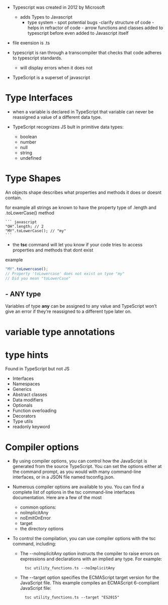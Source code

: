 - Typescript was created in 2012 by Microsoft 

    - adds Types to Javascript 
        - type system
                - spot potential bugs
                -clarify structure of code
                - helps in refractor of code
                - arrow functions and classes added to typescript before even added to Javascript itself
- file exension is .ts
- typescript is ran through a transcompiler that checks that code adheres to typescript standards. 
    - will display errors when it does not 
- TypeScript is a superset of javascript 

# Type Interfaces

- when a variable is declared in TypeScript
that variable can never be reassigned a value of a different data type. 

- TypeScript recognizes JS bult in primitive data types:
    - boolean
    - number 
    - null
    - string
    - undefined

# Type Shapes

An objects shape describes what properties and methods it does or doesnt contain. 

for example all strings ae known to have the property type of .length and .toLowerCase() method 

    ``` javascript
    "OH".length; // 2
    "MY".toLowerCase(); // "my"
    ```

- the **tsc** command will let you know if your code tries to access properties and methods that dont exist 

example 

``` javascript
"MY".toLowercase();
// Property 'toLowercase' does not exist on tyoe "my"
// Did you mean "toLowerCase"
```

## - ANY type

Variables of type **any** can be assigned to any value and TypeScript won’t give an error if they’re reassigned to a different type later on.

# variable type annotations

# type hints

Found in TypeScript but not JS 
- Interfaces
- Namespaces
- Generics
- Abstract classes
- Data modifiers
- Optionals
- Function overloading
- Decorators
- Type utils
- readonly keyword


# Compiler options
- By using compiler options, you can control how the JavaScript is generated from the source TypeScript. You can set the options either at the command prompt, as you would with many command-line interfaces, or in a JSON file named tsconfig.json.

- Numerous compiler options are available to you. You can find a complete list of options in the tsc command-line interfaces documentation. Here are a few of the most 

    - common options:
    - noImplicitAny
    - noEmitOnError
    - target
    - the directory options


- To control the compilation, you can use compiler options with the tsc command, including:

    - The --noImplicitAny option instructs the compiler to raise errors on expressions and declarations with an implied any type. For example:
        
            tsc utility_functions.ts --noImplicitAny
    
    - The --target option specifies the ECMAScript target version for the JavaScript file. This example compiles an ECMAScript 6-compliant JavaScript file:
            
            tsc utility_functions.ts --target "ES2015"